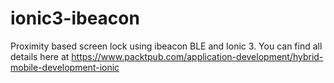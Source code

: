 # ionic3-ibeacon
Proximity based screen lock using ibeacon BLE and Ionic 3. You can find all details here at https://www.packtpub.com/application-development/hybrid-mobile-development-ionic
